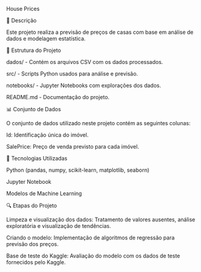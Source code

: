 House Prices

📌 Descrição

Este projeto realiza a previsão de preços de casas com base em análise de dados e modelagem estatística.

📂 Estrutura do Projeto

dados/ - Contém os arquivos CSV com os dados processados.

src/ - Scripts Python usados para análise e previsão.

notebooks/ - Jupyter Notebooks com explorações dos dados.

README.md - Documentação do projeto.

📊 Conjunto de Dados

O conjunto de dados utilizado neste projeto contém as seguintes colunas:

Id: Identificação única do imóvel.

SalePrice: Preço de venda previsto para cada imóvel.

🚀 Tecnologias Utilizadas

Python (pandas, numpy, scikit-learn, matplotlib, seaborn)

Jupyter Notebook

Modelos de Machine Learning

🔍 Etapas do Projeto

Limpeza e visualização dos dados: Tratamento de valores ausentes, análise exploratória e visualização de tendências.

Criando o modelo: Implementação de algoritmos de regressão para previsão dos preços.

Base de teste do Kaggle: Avaliação do modelo com os dados de teste fornecidos pelo Kaggle.
